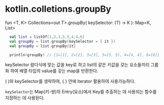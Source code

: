 # kotlin.colletions.groupBy

fun <T, K> Collections\<out T>.groupBy(
    keySelector: (T) -> K
): Map<K, List<T>>

```kotlin
  val list = listOf(1,2,3,5,5,4,4,6)
  val groupBy = list.groupBy(keySelector = { it })
  val groupBy = list.groupBy{it}

  println(groupBy) // {1=[1], 2=[2], 3=[3], 5=[5, 5], 4=[4, 4], 6=[6]}
```


keySelector 람다식에 맞는 값을 key로 하고 list의 같은 키값을 갖는 요소들끼리 그룹화 하여 배열 타입의 value를 갖는 map을 반환한다.

( )와 keySelector를 생략하여, { } 안에 iterator 활용하여 사용가능하다.

`keySelector`는 Map(키-쌍)의 Entry(요소)에서 Key를 추출하는 데 사용되는 함수를 지정하는 데 사용된다.